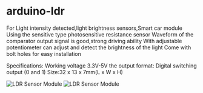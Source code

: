 # arduino-ldr
For Light intensity detected,light brightness sensors,Smart car module
Using the sensitive type photosensitive resistance sensor
Waveform of the comparator output signal is good,strong driving ability
With adjustable potentiometer can adjust and detect the brightness of the light
Come with bolt holes for easy installation

Specifications:
Working voltage 3.3V-5V
the output format: Digital switching output (0 and 1)
Size:32 x 13 x 7mm(L x W x H)

![LDR Sensor Module](https://i.lnwfile.com/_/i/_raw/ni/q0/k1.jpg)
![LDR Sensor Module](https://i.lnwfile.com/_/i/_raw/zp/i3/55.jpg)
